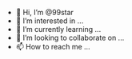 - 👋 Hi, I’m @99star
- 👀 I’m interested in ...
- 🌱 I’m currently learning ...
- 💞️ I’m looking to collaborate on ...
- 📫 How to reach me ...

<!---
99star/99star is a ✨ special ✨ repository because its `README.md` (this file) appears on your GitHub profile.
You can click the Preview link to take a look at your changes.
--->
